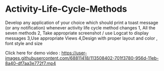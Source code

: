 # Activity-Life-Cycle-Methods
Develop any application of your choice which should print a toast message (or any notification) whenever activity life cycle method changes 1, All the seven methods 2, Take appropriate screenshot / use Logcat to display messages 3,Use appropriate Views 4,Design with proper layout and color , font style and size

Click here for demo video : 
https://user-images.githubusercontent.com/68811418/113508402-701f3780-956d-11eb-8a40-df7aa3e772f7.mp4
